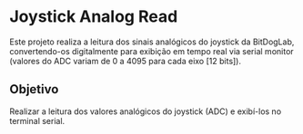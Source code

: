 # Joystick Analog Read
Este projeto realiza a leitura dos sinais analógicos do joystick da BitDogLab, convertendo-os digitalmente para exibição em tempo real via serial monitor (valores do ADC variam de 0 a 4095 para cada eixo [12 bits]).

## Objetivo
Realizar a leitura dos valores analógicos do joystick (ADC) e exibí-los no terminal serial.
